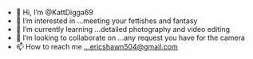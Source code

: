- 👋 Hi, I’m @KattDigga69
- 👀 I’m interested in ...meeting your fettishes and fantasy 
- 🌱 I’m currently learning ...detailed photography and video editing 
- 💞️ I’m looking to collaborate on ...any request you have for the camera 
- 📫 How to reach me ...ericshawn504@gmail.com 

<!---
KattDigga69/KattDigga69 is a ✨ special ✨ repository because its `README.md` (this file) appears on your GitHub profile.
You can click the Preview link to take a look at your changes.
--->
